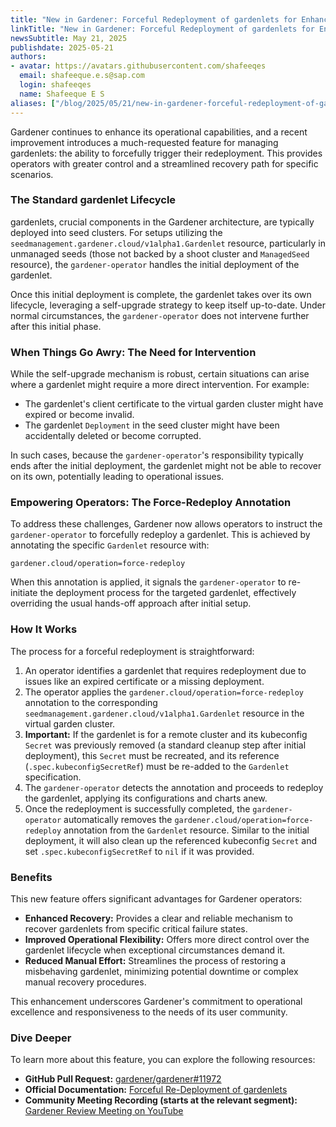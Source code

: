 ```yaml
---
title: "New in Gardener: Forceful Redeployment of gardenlets for Enhanced Operational Control"
linkTitle: "New in Gardener: Forceful Redeployment of gardenlets for Enhanced Operational Control"
newsSubtitle: May 21, 2025
publishdate: 2025-05-21
authors:
- avatar: https://avatars.githubusercontent.com/shafeeqes
  email: shafeeque.e.s@sap.com
  login: shafeeqes
  name: Shafeeque E S
aliases: ["/blog/2025/05/21/new-in-gardener-forceful-redeployment-of-gardenlets-for-enhanced-operational-control"]
---
```


Gardener continues to enhance its operational capabilities, and a recent improvement introduces a much-requested feature for managing gardenlets: the ability to forcefully trigger their redeployment. This provides operators with greater control and a streamlined recovery path for specific scenarios.

### The Standard gardenlet Lifecycle

gardenlets, crucial components in the Gardener architecture, are typically deployed into seed clusters. For setups utilizing the `seedmanagement.gardener.cloud/v1alpha1.Gardenlet` resource, particularly in unmanaged seeds (those not backed by a shoot cluster and `ManagedSeed` resource), the `gardener-operator` handles the initial deployment of the gardenlet.

Once this initial deployment is complete, the gardenlet takes over its own lifecycle, leveraging a self-upgrade strategy to keep itself up-to-date. Under normal circumstances, the `gardener-operator` does not intervene further after this initial phase.

### When Things Go Awry: The Need for Intervention

While the self-upgrade mechanism is robust, certain situations can arise where a gardenlet might require a more direct intervention. For example:
*   The gardenlet's client certificate to the virtual garden cluster might have expired or become invalid.
*   The gardenlet `Deployment` in the seed cluster might have been accidentally deleted or become corrupted.

In such cases, because the `gardener-operator`'s responsibility typically ends after the initial deployment, the gardenlet might not be able to recover on its own, potentially leading to operational issues.

### Empowering Operators: The Force-Redeploy Annotation

To address these challenges, Gardener now allows operators to instruct the `gardener-operator` to forcefully redeploy a gardenlet. This is achieved by annotating the specific `Gardenlet` resource with:

```
gardener.cloud/operation=force-redeploy
```

When this annotation is applied, it signals the `gardener-operator` to re-initiate the deployment process for the targeted gardenlet, effectively overriding the usual hands-off approach after initial setup.

### How It Works

The process for a forceful redeployment is straightforward:

1.  An operator identifies a gardenlet that requires redeployment due to issues like an expired certificate or a missing deployment.
2.  The operator applies the `gardener.cloud/operation=force-redeploy` annotation to the corresponding `seedmanagement.gardener.cloud/v1alpha1.Gardenlet` resource in the virtual garden cluster.
3.  **Important:** If the gardenlet is for a remote cluster and its kubeconfig `Secret` was previously removed (a standard cleanup step after initial deployment), this `Secret` must be recreated, and its reference (`.spec.kubeconfigSecretRef`) must be re-added to the `Gardenlet` specification.
4.  The `gardener-operator` detects the annotation and proceeds to redeploy the gardenlet, applying its configurations and charts anew.
5.  Once the redeployment is successfully completed, the `gardener-operator` automatically removes the `gardener.cloud/operation=force-redeploy` annotation from the `Gardenlet` resource. Similar to the initial deployment, it will also clean up the referenced kubeconfig `Secret` and set `.spec.kubeconfigSecretRef` to `nil` if it was provided.

### Benefits

This new feature offers significant advantages for Gardener operators:

*   **Enhanced Recovery:** Provides a clear and reliable mechanism to recover gardenlets from specific critical failure states.
*   **Improved Operational Flexibility:** Offers more direct control over the gardenlet lifecycle when exceptional circumstances demand it.
*   **Reduced Manual Effort:** Streamlines the process of restoring a misbehaving gardenlet, minimizing potential downtime or complex manual recovery procedures.

This enhancement underscores Gardener's commitment to operational excellence and responsiveness to the needs of its user community.

### Dive Deeper

To learn more about this feature, you can explore the following resources:

*   **GitHub Pull Request:** [gardener/gardener#11972](https://github.com/gardener/gardener/pull/11972)
*   **Official Documentation:** [Forceful Re-Deployment of gardenlets](https://github.com/gardener/gardener/tree/master/docs/deployment/deploy_gardenlet_via_operator.md#forceful-re-deployment)
*   **Community Meeting Recording (starts at the relevant segment):** [Gardener Review Meeting on YouTube](https://youtu.be/ssvXpPliOY0?t=338)